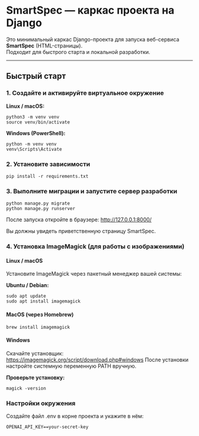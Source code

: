 # SmartSpec — каркас проекта на Django

Это минимальный каркас Django-проекта для запуска веб-сервиса **SmartSpec** (HTML-страницы).  
Подходит для быстрого старта и локальной разработки.

---

## Быстрый старт

### 1. Создайте и активируйте виртуальное окружение

**Linux / macOS:**
```
python3 -m venv venv
source venv/bin/activate
```

**Windows (PowerShell):**
```
python -m venv venv
venv\Scripts\Activate
```

### 2. Установите зависимости
```
pip install -r requirements.txt
```

### 3. Выполните миграции и запустите сервер разработки
```
python manage.py migrate
python manage.py runserver
```

После запуска откройте в браузере: http://127.0.0.1:8000/

Вы должны увидеть приветственную страницу SmartSpec.

### 4. Установка ImageMagick (для работы с изображениями)

#### Linux / macOS

Установите ImageMagick через пакетный менеджер вашей системы:

**Ubuntu / Debian:**
```
sudo apt update
sudo apt install imagemagick
```

#### MacOS (через Homebrew)
```
brew install imagemagick
```

#### Windows
Скачайте установщик:
https://imagemagick.org/script/download.php#windows
После установки настройте системную переменную PATH вручную.

**Проверьте установку:**
```
magick -version
```
### Настройки окружения

Создайте файл .env в корне проекта и укажите в нём:
```
OPENAI_API_KEY==your-secret-key
```
